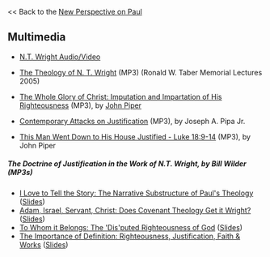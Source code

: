 << Back to the
[New Perspective on Paul](/New_Perspective_on_Paul "New Perspective on Paul")

## Multimedia

-   [N.T. Wright Audio/Video](http://www.ntwrightpage.com/#video)
-   [The Theology of N. T. Wright](http://www.trinitylectures.org/MP3/Wright_Collection13.mp3)
    (MP3) (Ronald W. Taber Memorial Lectures 2005)
-   [The Whole Glory of Christ: Imputation and Impartation of His Righteousness](http://www.desiringgod.org/media/audio/2004/20041109_christ.mp3)
    (MP3), by [John Piper](/John_Piper "John Piper")

-   [Contemporary Attacks on Justification](http://www.sermonaudio.com/sermoninfo.asp?SID=4604214913)
    (MP3), by Joseph A. Pipa Jr.
-   [This Man Went Down to His House Justified - Luke 18:9-14](http://www.desiringgod.org/media/audio/2006/20060806.mp3)
    (MP3), by John Piper

##### The Doctrine of Justification in the Work of N.T. Wright, by Bill Wilder (MP3s)

-   [I Love to Tell the Story: The Narrative Substructure of Paul's Theology](http://www.studycenter.net/NTWright-Week1mp3.mp3)
    ([Slides](http://www.studycenter.net/documents/NTWright-JustificationWeek1_000.pdf))
-   [Adam, Israel, Servant, Christ: Does Covenant Theology Get it Wright?](http://www.studycenter.net/NTWright-Week2mp3.mp3)
    ([Slides](http://www.studycenter.net/documents/NTWright-JustificationWeek2.pdf))
-   [To Whom it Belongs: The 'Dis'puted Righteousness of God](http://www.studycenter.net/NTWright-Week3mp3.mp3)
    ([Slides](http://www.studycenter.net/documents/NTWright-JustificationWeek3.pdf))
-   [The Importance of Definition: Righteousness, Justification, Faith & Works](http://www.studycenter.net/NTWright-Week4mp3.mp3)
    ([Slides](http://www.studycenter.net/documents/NTWright-JustificationWeek4.pdf))



